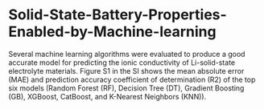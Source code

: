 # Solid-State-Battery-Properties-Enabled-by-Machine-learning

Several machine learning algorithms were evaluated to produce a good accurate model for predicting the ionic conductivity of Li-solid-state electrolyte materials. Figure S1 in the SI shows the mean absolute error (MAE) and prediction accuracy coefficient of determination (R2) of the top six models (Random Forest (RF), Decision Tree (DT), Gradient Boosting (GB), XGBoost, CatBoost, and K-Nearest Neighbors (KNN)). 
